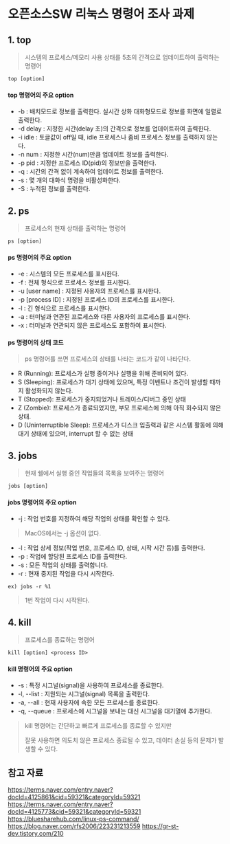 # 오픈소스SW 리눅스 명령어 조사 과제

## 1. top
> 시스템의 프로세스/메모리 사용 상태를 5초의 간격으로 업데이트하여 출력하는 명령어

`top [option]`

#### top 명령어의 주요 option
- -b : 배치모드로 정보를 출력한다. 실시간 상화 대화형모드로 정보를 화면에 일렬로 출력한다.
- -d delay : 지정한 시간(delay 초)의 간격으로 정보를 업데이트하여 출력한다.
- -i idle : 토글값이 off일 때, idle 프로세스나 좀비 프로세스 정보를 출력하지 않는다.
- -n num : 지정한 시간(num)만큼 업데이트 정보를 출력한다.
- -p pid : 지정한 프로세스 ID(pid)의 정보만을 출력한다.
- -q : 시간의 간격 없이 계속하여 업데이트 정보를 출력한다.
- -s : 몇 개의 대화식 명령을 비활성화한다.
- -S : 누적된 정보를 출력한다.


## 2. ps
> 프로세스의 현재 상태를 출력하는 명령어

`ps [option]`

#### ps 명령어의 주요 option
- -e : 시스템의 모든 프로세스를 표시한다.
- -f : 전체 형식으로 프로세스 정보를 표시한다.
- -u  [user name] : 지정된 사용자의 프로세스를 표시한다.
- -p [process ID] : 지정된 프로세스 ID의 프로세스를 표시한다.
- -l : 긴 형식으로 프로세스를 표시한다.
- -a : 터미널과 연관된 프로세스와 다른 사용자의 프로세스를 표시한다.
- -x : 터미널과 연관되지 않은 프로세스도 포함하여 표시한다.

#### ps 명령어의 상태 코드
> ps 명령어를 쓰면 프로세스의 상태를 나타는 코드가 같이 나타단다. 
- R (Running): 프로세스가 실행 중이거나 실행을 위해 준비되어 있다.
- S (Sleeping): 프로세스가 대기 상태에 있으며, 특정 이벤트나 조건이 발생할 때까지 활성화되지 않는다.
- T (Stopped): 프로세스가 중지되었거나 트레이스/디버그 중인 상태
- Z (Zombie): 프로세스가 종료되었지만, 부모 프로세스에 의해 아직 회수되지 않은 상태.
- D (Uninterruptible Sleep): 프로세스가 디스크 입출력과 같은 시스템 활동에 의해 대기 상태에 있으며, interrupt 할 수 없는 상태

## 3. jobs
> 현재 쉘에서 실행 중인 작업들의 목록을 보여주는 명령어

`jobs [option]`

#### jobs 명령어의 주요 option
- -j : 작업 번호를 지정하여 해당 작업의 상태를 확인할 수 있다.
> MacOS에서는 -j 옵션이 없다.
- -l : 작업 상세 정보(작업 번호, 프로세스 ID, 상태, 시작 시간 등)를 출력한다.
- -p : 작업에 할당된 프로세스 ID를 출력한다.
- -s : 모든 작업의 상태를 출력합니다.
- -r : 현재 중지된 작업을 다시 시작한다.
  
`ex) jobs -r %1`
> 1번 작업이 다시 시작된다.

## 4. kill
> 프로세스를 종료하는 명령어

`kill [option] <process ID>`

#### kill 명령어의 주요 option
- -s <signal> : 특정 시그널(signal)을 사용하여 프로세스를 종료한다.
- -l, --list : 지원되는 시그널(signal) 목록을 출력한다.
- -a, --all : 현재 사용자에 속한 모든 프로세스를 종료한다.
- -q, --queue : 프로세스에 시그널을 보내는 대신 시그널을 대기열에 추가한다.

> kill 명령어는 간단하고 빠르게 프로세스를 종료할 수 있지만
>
> 잘못 사용하면 의도치 않은 프로세스 종료될 수 있고, 데이터 손실 등의 문제가 발생할 수 있다.

## 참고 자료
<https://terms.naver.com/entry.naver?docId=4125861&cid=59321&categoryId=59321>
<https://terms.naver.com/entry.naver?docId=4125773&cid=59321&categoryId=59321>
<https://bluesharehub.com/linux-ps-command/>
<https://blog.naver.com/rfs2006/223231213559>
<https://gr-st-dev.tistory.com/210>

